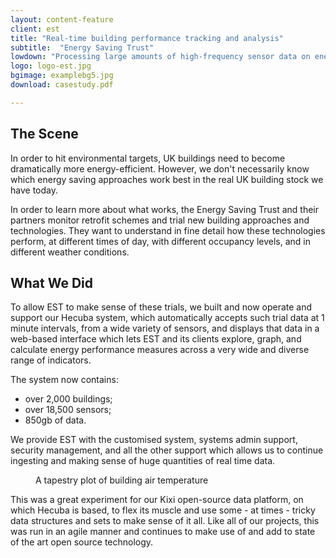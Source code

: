 ```yaml
---
layout: content-feature
client: est
title: "Real-time building performance tracking and analysis"
subtitle:  "Energy Saving Trust"
lowdown: "Processing large amounts of high-frequency sensor data on energy consumption and the physical environment, in order to gain real-time insight into building performance."
logo: logo-est.jpg
bgimage: examplebg5.jpg
download: casestudy.pdf

---
```

## The Scene
In order to hit environmental targets, UK buildings need to become dramatically more energy-efficient. However, we don't necessarily know which energy saving approaches work best in the real UK building stock we have today.

In order to learn more about what works, the Energy Saving Trust and their partners monitor retrofit schemes and trial new building approaches and technologies. They want to understand in fine detail how these technologies perform, at different times of day, with different occupancy levels, and in different weather conditions.

## What We Did
To allow EST to make sense of these trials, we built and now operate and support our Hecuba system, which automatically accepts such trial data at 1 minute intervals, from a wide variety of sensors, and displays that data in a web-based interface which lets EST and its clients explore, graph, and calculate energy performance measures across a very wide and diverse range of indicators.

The system now contains:

- over 2,000 buildings;
- over 18,500 sensors;
- 850gb of data.

We provide EST with the customised system, systems admin support, security management, and all the other support which allows us to continue ingesting and making sense of huge quantities of real time data.
<figure>
<img src="{{ site.baseurl }}/assets/images/est-figure1.jpg" alt="" />
 <figcaption>
  A tapestry plot of building air temperature
</figcaption>
</figure>
This was a great experiment for our Kixi open-source data platform, on which Hecuba is based, to flex its muscle and use some - at times - tricky data structures and sets to make sense of it all. Like all of our projects, this was run in an agile manner and continues to make use of and add to state of the art open source technology.
